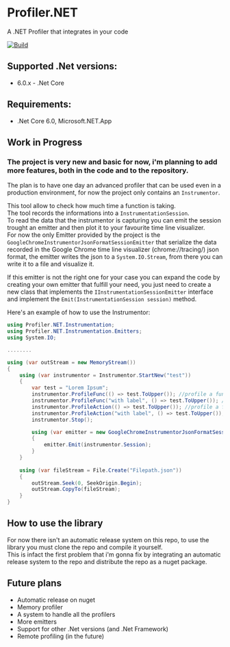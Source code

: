 # Profiler.NET
A .NET Profiler that integrates in your code

[![Build](https://github.com/TheFrance99/Profiler.NET/actions/workflows/build.yml/badge.svg)](https://github.com/TheFrance99/Profiler.NET/actions/workflows/build.yml)

## Supported .Net versions: 
 - 6.0.x - .Net Core
 
 ## Requirements:
 - .Net Core 6.0, Microsoft.NET.App

## Work in Progress
### The project is very new and basic for now, i'm planning to add more features, both in the code and to the repository.

The plan is to have one day an advanced profiler that can be used even in a production environment, for now the project only contains an <code>Instrumentor</code>.

This tool allow to check how much time a function is taking.<br>
The tool records the informations into a <code>InstrumentationSession</code>.<br>
To read the data that the instrumentor is capturing you can emit the session trought an emitter and then plot it to your favourite time line visualizer.<br>
For now the only Emitter provided by the project is the <code>GoogleChromeInstrumentorJsonFormatSessionEmitter</code> that serialize the data recorded in the Google Chrome time line visualizer (chrome://tracing/) json format, the emitter writes the json to a <code>System.IO.Stream</code>, from there you can write it to a file and visualize it.

If this emitter is not the right one for your case you can expand the code by creating your own emitter that fulfill your need, you just need to create a new class that implements the <code>IInstrumentationSessionEmitter</code> interface and implement the <code>Emit(InstrumentationSession session)</code> method.

Here's an example of how to use the Instrumentor:
```csharp
using Profiler.NET.Instrumentation;
using Profiler.NET.Instrumentation.Emitters;
using System.IO;

........

using (var outStream = new MemoryStream())
{
    using (var instrumentor = Instrumentor.StartNew("test"))
    {
        var test = "Lorem Ipsum";
        instrumentor.ProfileFunc(() => test.ToUpper()); //profile a function that returns something
        instrumentor.ProfileFunc("with label", () => test.ToUpper()); //profile a function that returns something, with a label
        instrumentor.ProfileAction(() => test.ToUpper()); //profile a function that returns void
        instrumentor.ProfileAction("with label", () => test.ToUpper()); //profile a function that returns void, with a label
        instrumentor.Stop();

        using (var emitter = new GoogleChromeInstrumentorJsonFormatSessionEmitter(outStream))
        {
            emitter.Emit(instrumentor.Session);
        }
    }
    
    using (var fileStream = File.Create("Filepath.json"))
    {
        outStream.Seek(0, SeekOrigin.Begin);
        outStream.CopyTo(fileStream);
    }
}
```

## How to use the library

For now there isn't an automatic release system on this repo, to use the library you must clone the repo and compile it yourself.<br>
This is infact the first problem that i'm gonna fix by integrating an automatic release system to the repo and distribute the repo as a nuget package.

## Future plans
- Automatic release on nuget
- Memory profiler
- A system to handle all the profilers
- More emitters
- Support for other .Net versions (and .Net Framework)
- Remote profiling (in the future)

